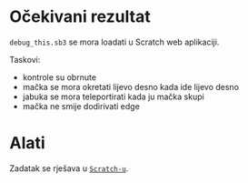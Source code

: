 # Očekivani rezultat

`debug_this.sb3` se mora loadati u Scratch web aplikaciji.

Taskovi:

- kontrole su obrnute
- mačka se mora okretati lijevo desno kada ide lijevo desno
- jabuka se mora teleportirati kada ju mačka skupi
- mačka ne smije dodirivati edge

# Alati

Zadatak se rješava u [`Scratch-u`](https://scratch.mit.edu/projects/editor/?tutorial=getStarted).
